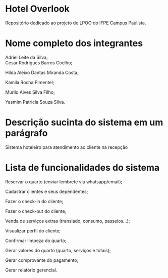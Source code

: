# Hotel Overlook 
Repositório dedicado ao projeto de LPOO do IFPE Campus Paulista.

# Nome completo dos integrantes
Adriel Leite da Silva; <br /> Cesar Rodrigues Barros Coelho;

Hilda Aleixo Dantas Miranda Costa;

Kamila Rocha Pimentel;

Murilo Alves Silva Filho;

Yasmim Patricia Souza Silva.

# Descrição sucinta do sistema em um parágrafo
Sistema hoteleiro para atendimento ao cliente na recepção

# Lista de funcionalidades do sistema
Reservar o quarto (enviar lembrete via whatsapp/email);

Cadastrar clientes e seus dependentes;

Fazer o check-in do cliente;

Fazer o check-out do cliente;

Venda de serviços extras (translado, consumo, passeios…);

Visualizar perfil do cliente;

Confirmar limpeza do quarto;

Gerar valores do quarto (quarto, serviços e totais);

Gerar comprovante do pagamento;

Gerar relatório gerencial.

